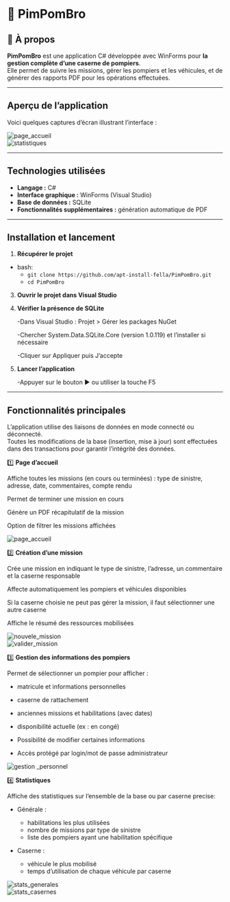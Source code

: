 # 🚒 PimPomBro

## 📌 À propos

**PimPomBro** est une application C# développée avec WinForms pour **la gestion complète d’une caserne de pompiers**.  
Elle permet de suivre les missions, gérer les pompiers et les véhicules, et de générer des rapports PDF pour les opérations effectuées.  

---

## Aperçu de l’application

Voici quelques captures d’écran illustrant l’interface :

![page_accueil](Images_for_ReadMe/Menu_PimPomBro.png)  
![statistiques](Images_for_ReadMe/Stats_Generales.png)  

---

## Technologies utilisées

- **Langage :** C#  
- **Interface graphique :** WinForms (Visual Studio)  
- **Base de données :** SQLite  
- **Fonctionnalités supplémentaires :** génération automatique de PDF  

---

## Installation et lancement

1. **Récupérer le projet**  
- bash:
  - ``git clone https://github.com/apt-install-fella/PimPomBro.git ``
  - ``cd PimPomBro``


3. **Ouvrir le projet dans Visual Studio**

4. **Vérifier la présence de SQLite**

    -Dans Visual Studio : Projet > Gérer les packages NuGet

    -Chercher System.Data.SQLite.Core (version 1.0.119) et l’installer si nécessaire

    -Cliquer sur Appliquer puis J’accepte

5. **Lancer l’application**

    -Appuyer sur le bouton ▶ ou utiliser la touche F5
---

## Fonctionnalités principales
L’application utilise des liaisons de données en mode connecté ou déconnecté.
<br>
Toutes les modifications de la base (insertion, mise à jour) sont effectuées dans des transactions pour garantir l’intégrité des données.

1️⃣ **Page d’accueil**

Affiche toutes les missions (en cours ou terminées) : type de sinistre, adresse, date, commentaires, compte rendu

Permet de terminer une mission en cours

Génère un PDF récapitulatif de la mission

Option de filtrer les missions affichées

![page_accueil](Images_for_ReadMe/Menu_PimPomBro.png)  


2️⃣ **Création d’une mission**

Crée une mission en indiquant le type de sinistre, l’adresse, un commentaire et la caserne responsable

Affecte automatiquement les pompiers et véhicules disponibles

Si la caserne choisie ne peut pas gérer la mission, il faut sélectionner une autre caserne

Affiche le résumé des ressources mobilisées

![nouvele_mission](Images_for_ReadMe/Nouvelle_Mission_PimPomBro.png)  
![valider_mission](Images_for_ReadMe/Validation_Mission_PimPomBro.png)  



3️⃣ **Gestion des informations des pompiers**

Permet de sélectionner un pompier pour afficher :

- matricule et informations personnelles

- caserne de rattachement

- anciennes missions et habilitations (avec dates)

- disponibilité actuelle (ex : en congé)

- Possibilité de modifier certaines informations

- Accès protégé par login/mot de passe administrateur

![gestion _personnel](Images_for_ReadMe/Gestion_personnel_pimpombro.jpg)  


4️⃣ **Statistiques**

Affiche des statistiques sur l’ensemble de la base ou par caserne precise:
- Générale : 

    - habilitations les plus utilisées
    - nombre de missions par type de sinistre
    - liste des pompiers ayant une habilitation spécifique
      
- Caserne :
    - véhicule le plus mobilisé
    - temps d’utilisation de chaque véhicule par caserne
 
![stats_generales](Images_for_ReadMe/Stats_Generales.png)  
![stats_casernes](Images_for_ReadMe/Stats_Casernes.png)  


